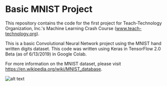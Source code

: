# Basic MNIST Project

This repository contains the code for the first project for Teach-Technology Organization, Inc.'s Machine Learning Crash Course (www.teach-technology.org).

This is a basic Convolutional Neural Network project using the MNIST hand written digits dataset. This code was written using Keras in TensorFlow 2.0 Beta (as of 6/13/2019) in Google Colab.

For more information on the MNIST dataset, please visit https://en.wikipedia.org/wiki/MNIST_database.

![alt text](https://www.google.com/url?sa=i&source=images&cd=&ved=2ahUKEwi4sbKHl-fiAhUJw1QKHW5lBHsQjRx6BAgBEAU&url=https%3A%2F%2Fwww.researchgate.net%2Ffigure%2FExample-images-from-the-MNIST-dataset_fig1_306056875&psig=AOvVaw08pfa5aUZLjCJaUZzb-fwN&ust=1560540102703192)
